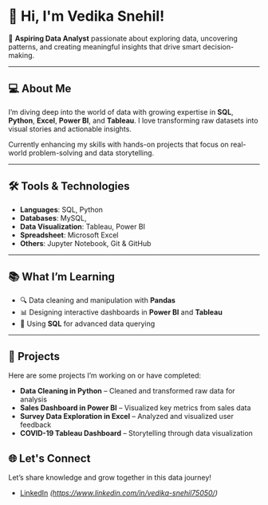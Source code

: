 # 👋 Hi, I'm Vedika Snehil!


🎯 **Aspiring Data Analyst** passionate about exploring data, uncovering patterns, and creating meaningful insights that drive smart decision-making.

---

## 💻 About Me

I’m diving deep into the world of data with growing expertise in **SQL**, **Python**, **Excel**, **Power BI**, and **Tableau**. I love transforming raw datasets into visual stories and actionable insights.

Currently enhancing my skills with hands-on projects that focus on real-world problem-solving and data storytelling.

---

## 🛠️ Tools & Technologies

- **Languages**: SQL, Python
- **Databases**: MySQL,
- **Data Visualization**: Tableau, Power BI
- **Spreadsheet**: Microsoft Excel
- **Others**: Jupyter Notebook, Git & GitHub

---

## 📚 What I’m Learning

- 🔍 Data cleaning and manipulation with **Pandas**  
- 📊 Designing interactive dashboards in **Power BI** and **Tableau**  
- 🧮 Using **SQL** for advanced data querying  

---

## 📁 Projects

Here are some projects I’m working on or have completed:

- **Data Cleaning in Python** – Cleaned and transformed raw data for analysis  
- **Sales Dashboard in Power BI** – Visualized key metrics from sales data  
- **Survey Data Exploration in Excel** – Analyzed and visualized user feedback  
- **COVID-19 Tableau Dashboard** – Storytelling through data visualization

## 🌐 Let's Connect

Let’s share knowledge and grow together in this data journey!

- [LinkedIn](#) *(https://www.linkedin.com/in/vedika-snehil75050/)*
